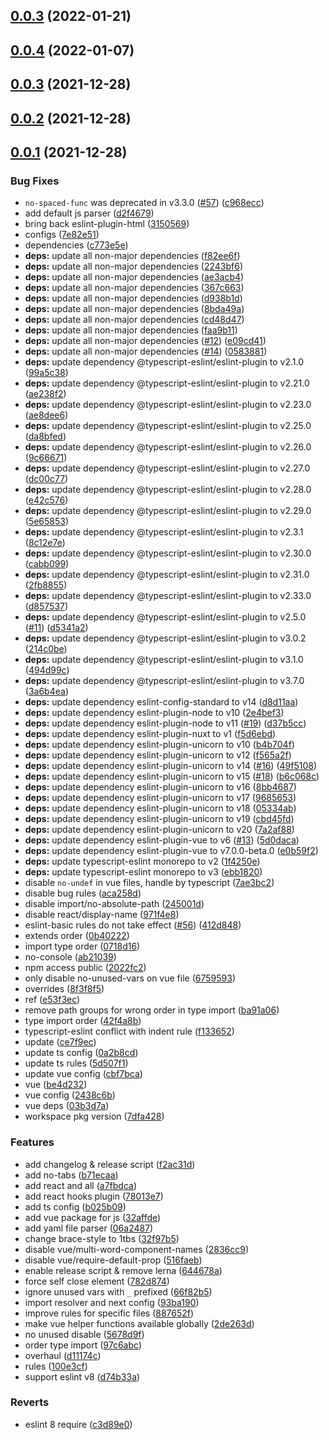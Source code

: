## [0.0.3](https://github.com/xiaojieajie/eslint-config/compare/v0.0.4...v0.0.3) (2022-01-21)



## [0.0.4](https://github.com/xiaojieajie/eslint-config/compare/v0.0.3...v0.0.4) (2022-01-07)



## [0.0.3](https://github.com/xiaojieajie/eslint-config/compare/v0.0.2...v0.0.3) (2021-12-28)



## [0.0.2](https://github.com/xiaojieajie/eslint-config/compare/v0.0.1...v0.0.2) (2021-12-28)



## [0.0.1](https://github.com/xiaojieajie/eslint-config/compare/2438c6b929d0a99579d090e61abf95d061a9f091...v0.0.1) (2021-12-28)


### Bug Fixes

* `no-spaced-func` was deprecated in v3.3.0 ([#57](https://github.com/xiaojieajie/eslint-config/issues/57)) ([c968ecc](https://github.com/xiaojieajie/eslint-config/commit/c968eccbcda3f94fb8b66ed08051c41bde3acb48))
* add default js parser ([d2f4679](https://github.com/xiaojieajie/eslint-config/commit/d2f4679ab95025139ad8918d94f3df310637c6db))
* bring back eslint-plugin-html ([3150569](https://github.com/xiaojieajie/eslint-config/commit/31505698e4738ac77e074d6cddf89fd16b0ed01f))
* configs ([7e82e51](https://github.com/xiaojieajie/eslint-config/commit/7e82e51fcaf532686a82b3f2008195ec3cfd84ce))
* dependencies ([c773e5e](https://github.com/xiaojieajie/eslint-config/commit/c773e5e043ad37a90785ccfe4834b4fcd2a9dadd))
* **deps:** update all non-major dependencies ([f82ee6f](https://github.com/xiaojieajie/eslint-config/commit/f82ee6fce9153f098c8fbbeef17f88261e08176f))
* **deps:** update all non-major dependencies ([2243bf6](https://github.com/xiaojieajie/eslint-config/commit/2243bf67fac0f75c1a4e35c604f49ebb2092d960))
* **deps:** update all non-major dependencies ([ae3acb4](https://github.com/xiaojieajie/eslint-config/commit/ae3acb40f34fa117bb0afe6f9959daa5c0f9a197))
* **deps:** update all non-major dependencies ([367c663](https://github.com/xiaojieajie/eslint-config/commit/367c663eb0eca976b2e932d5666b0e47f751a03c))
* **deps:** update all non-major dependencies ([d938b1d](https://github.com/xiaojieajie/eslint-config/commit/d938b1d714e429f4dd4cce56b8b2c4cdee0de242))
* **deps:** update all non-major dependencies ([8bda49a](https://github.com/xiaojieajie/eslint-config/commit/8bda49afb37d50c647995354cec4d11589eeef8f))
* **deps:** update all non-major dependencies ([cd48d47](https://github.com/xiaojieajie/eslint-config/commit/cd48d476bfe63623b66d9d5107b794f3b2e73129))
* **deps:** update all non-major dependencies ([faa9b11](https://github.com/xiaojieajie/eslint-config/commit/faa9b11d52d5d34a4c89917bb6b1aeaa8f7bbdb2))
* **deps:** update all non-major dependencies ([#12](https://github.com/xiaojieajie/eslint-config/issues/12)) ([e09cd41](https://github.com/xiaojieajie/eslint-config/commit/e09cd415f12fa1afe18430c50f6b72189700aa8c))
* **deps:** update all non-major dependencies ([#14](https://github.com/xiaojieajie/eslint-config/issues/14)) ([0583881](https://github.com/xiaojieajie/eslint-config/commit/05838817541d500e3aab0e215f879c1c7ceb7ced))
* **deps:** update dependency @typescript-eslint/eslint-plugin to v2.1.0 ([99a5c38](https://github.com/xiaojieajie/eslint-config/commit/99a5c38fec74924f4014ce655a74e74c0493252a))
* **deps:** update dependency @typescript-eslint/eslint-plugin to v2.21.0 ([ae238f2](https://github.com/xiaojieajie/eslint-config/commit/ae238f275c17c8959274da007b60cae2f029b7d0))
* **deps:** update dependency @typescript-eslint/eslint-plugin to v2.23.0 ([ae8dee6](https://github.com/xiaojieajie/eslint-config/commit/ae8dee603589f80410cb19a009a4f50a7daf5472))
* **deps:** update dependency @typescript-eslint/eslint-plugin to v2.25.0 ([da8bfed](https://github.com/xiaojieajie/eslint-config/commit/da8bfed5c582940ebef807cc396a4c28de7135dd))
* **deps:** update dependency @typescript-eslint/eslint-plugin to v2.26.0 ([9c66671](https://github.com/xiaojieajie/eslint-config/commit/9c666715c2eef912e343649875441a564486d5ec))
* **deps:** update dependency @typescript-eslint/eslint-plugin to v2.27.0 ([dc00c77](https://github.com/xiaojieajie/eslint-config/commit/dc00c77075c87f8e49b39b32d44ca4fde0590731))
* **deps:** update dependency @typescript-eslint/eslint-plugin to v2.28.0 ([e42c576](https://github.com/xiaojieajie/eslint-config/commit/e42c5767f6f9a9013286354ee238977b36bbbee2))
* **deps:** update dependency @typescript-eslint/eslint-plugin to v2.29.0 ([5e65853](https://github.com/xiaojieajie/eslint-config/commit/5e6585335d4f7b88355a7430911c9712bcd20115))
* **deps:** update dependency @typescript-eslint/eslint-plugin to v2.3.1 ([8c12e7e](https://github.com/xiaojieajie/eslint-config/commit/8c12e7e8cb39b2f0ce9d5e78a8b10a9eee7e30b0))
* **deps:** update dependency @typescript-eslint/eslint-plugin to v2.30.0 ([cabb099](https://github.com/xiaojieajie/eslint-config/commit/cabb0999cd95d63fd35b50a0073c324f54a621e5))
* **deps:** update dependency @typescript-eslint/eslint-plugin to v2.31.0 ([2fb8855](https://github.com/xiaojieajie/eslint-config/commit/2fb885521b80ba72511b1005ad919ed148c99428))
* **deps:** update dependency @typescript-eslint/eslint-plugin to v2.33.0 ([d857537](https://github.com/xiaojieajie/eslint-config/commit/d8575375f6505bfee4165dc33b1cd924b63fb15e))
* **deps:** update dependency @typescript-eslint/eslint-plugin to v2.5.0 ([#11](https://github.com/xiaojieajie/eslint-config/issues/11)) ([d5341a2](https://github.com/xiaojieajie/eslint-config/commit/d5341a2507bff753715f2d29e25bb6ab8320cd61))
* **deps:** update dependency @typescript-eslint/eslint-plugin to v3.0.2 ([214c0be](https://github.com/xiaojieajie/eslint-config/commit/214c0be0292d8b95d57d1fe0272ee7af7a130b78))
* **deps:** update dependency @typescript-eslint/eslint-plugin to v3.1.0 ([494d99c](https://github.com/xiaojieajie/eslint-config/commit/494d99c2bb52895a055cea7be9b50494a6a67358))
* **deps:** update dependency @typescript-eslint/eslint-plugin to v3.7.0 ([3a6b4ea](https://github.com/xiaojieajie/eslint-config/commit/3a6b4ea59ec8b9a4d75452ae1f6fd2c51d96b242))
* **deps:** update dependency eslint-config-standard to v14 ([d8d11aa](https://github.com/xiaojieajie/eslint-config/commit/d8d11aa4ffaf429eede911407738270ac4f8629c))
* **deps:** update dependency eslint-plugin-node to v10 ([2e4bef3](https://github.com/xiaojieajie/eslint-config/commit/2e4bef39272166241a77acb914c2262562863ba5))
* **deps:** update dependency eslint-plugin-node to v11 ([#19](https://github.com/xiaojieajie/eslint-config/issues/19)) ([d37b5cc](https://github.com/xiaojieajie/eslint-config/commit/d37b5cc912b017eeca513a806a3f755c1094bafe))
* **deps:** update dependency eslint-plugin-nuxt to v1 ([f5d6ebd](https://github.com/xiaojieajie/eslint-config/commit/f5d6ebda7cfa17ad8992e1ccc4fd9be020711375))
* **deps:** update dependency eslint-plugin-unicorn to v10 ([b4b704f](https://github.com/xiaojieajie/eslint-config/commit/b4b704fb81cf9858c8ad42d8f514d737705a4129))
* **deps:** update dependency eslint-plugin-unicorn to v12 ([f565a2f](https://github.com/xiaojieajie/eslint-config/commit/f565a2f86e64f150208acefd000bc0da301451dd))
* **deps:** update dependency eslint-plugin-unicorn to v14 ([#16](https://github.com/xiaojieajie/eslint-config/issues/16)) ([49f5108](https://github.com/xiaojieajie/eslint-config/commit/49f5108fb2144f6ccc5f6a15d1bc135542070168))
* **deps:** update dependency eslint-plugin-unicorn to v15 ([#18](https://github.com/xiaojieajie/eslint-config/issues/18)) ([b6c068c](https://github.com/xiaojieajie/eslint-config/commit/b6c068cf01539d2d94867664cbc54728fa99852e))
* **deps:** update dependency eslint-plugin-unicorn to v16 ([8bb4687](https://github.com/xiaojieajie/eslint-config/commit/8bb46879d8beda646e06e558db6ea7489d0e02cc))
* **deps:** update dependency eslint-plugin-unicorn to v17 ([9685653](https://github.com/xiaojieajie/eslint-config/commit/96856537cd165d553dc745b96332889daebf75a4))
* **deps:** update dependency eslint-plugin-unicorn to v18 ([05334ab](https://github.com/xiaojieajie/eslint-config/commit/05334ab400e3a4d172251264c45faae1fcafd861))
* **deps:** update dependency eslint-plugin-unicorn to v19 ([cbd45fd](https://github.com/xiaojieajie/eslint-config/commit/cbd45fdcf9d06cbcf66bd2c23510ac36b330941b))
* **deps:** update dependency eslint-plugin-unicorn to v20 ([7a2af88](https://github.com/xiaojieajie/eslint-config/commit/7a2af88bd9935f58df3ac0b733642ec32fb9f722))
* **deps:** update dependency eslint-plugin-vue to v6 ([#13](https://github.com/xiaojieajie/eslint-config/issues/13)) ([5d0daca](https://github.com/xiaojieajie/eslint-config/commit/5d0dacae0af218e30868fcfb7b60afd6dbeda45b))
* **deps:** update dependency eslint-plugin-vue to v7.0.0-beta.0 ([e0b59f2](https://github.com/xiaojieajie/eslint-config/commit/e0b59f271fa3c679e5c4a7d61b5af79cef37721f))
* **deps:** update typescript-eslint monorepo to v2 ([1f4250e](https://github.com/xiaojieajie/eslint-config/commit/1f4250e75ea44a9e1280b4cfcea63ffd9a32aa80))
* **deps:** update typescript-eslint monorepo to v3 ([ebb1820](https://github.com/xiaojieajie/eslint-config/commit/ebb18209d5c8417da41be7ca8b2b8658bd4ba1a5))
* disable `no-undef` in vue files, handle by typescript ([7ae3bc2](https://github.com/xiaojieajie/eslint-config/commit/7ae3bc2fb3389af75c5e0ba64d759efd9077af07))
* disable bug rules ([aca258d](https://github.com/xiaojieajie/eslint-config/commit/aca258d03820dd7670859d2b09a766f50fe9320a))
* disable import/no-absolute-path ([245001d](https://github.com/xiaojieajie/eslint-config/commit/245001d08129b3ec4961741d596f70abb2c9be5f))
* disable react/display-name ([971f4e8](https://github.com/xiaojieajie/eslint-config/commit/971f4e87e0cbc7019e8b69a413427ebd33ce2280))
* eslint-basic rules do not take effect ([#56](https://github.com/xiaojieajie/eslint-config/issues/56)) ([412d848](https://github.com/xiaojieajie/eslint-config/commit/412d8480d951e8361dda69be8a7e8722c255b755))
* extends order ([0b40222](https://github.com/xiaojieajie/eslint-config/commit/0b40222ae9e6b659fa802d91e5a074665345b67a))
* import type order ([0718d16](https://github.com/xiaojieajie/eslint-config/commit/0718d16a2a08d7f8742030693543e879c36eb3f5))
* no-console ([ab21039](https://github.com/xiaojieajie/eslint-config/commit/ab21039962d1e24f026714abd394dbea19199eb2))
* npm access public ([2022fc2](https://github.com/xiaojieajie/eslint-config/commit/2022fc2a1f93c9b7b1a331b465a6fe9bca174d82))
* only disable no-unused-vars on vue file ([6759593](https://github.com/xiaojieajie/eslint-config/commit/67595932e447824837d9776204c9b559cb06a185))
* overrides ([8f3f8f5](https://github.com/xiaojieajie/eslint-config/commit/8f3f8f5a42e1864b42ba7b276b1e8efdb2e80e27))
* ref ([e53f3ec](https://github.com/xiaojieajie/eslint-config/commit/e53f3ec8dbc1cc3e32d57c08604b2b1d51661ca4))
* remove path groups for wrong order in type import ([ba91a06](https://github.com/xiaojieajie/eslint-config/commit/ba91a0653dd3dac3c7dd0709780db734da9fa652))
* type import order ([42f4a8b](https://github.com/xiaojieajie/eslint-config/commit/42f4a8b6519261e846b23e355ac35330a51dc712))
* typescript-eslint conflict with indent rule ([f133652](https://github.com/xiaojieajie/eslint-config/commit/f13365239058912177e01f902faa5fb2475e6135))
* update ([ce7f9ec](https://github.com/xiaojieajie/eslint-config/commit/ce7f9ec9687fea47757e973344fd2068cc7e5a8f))
* update ts config ([0a2b8cd](https://github.com/xiaojieajie/eslint-config/commit/0a2b8cdedef251c724c6c2f9394debf96ada2d66))
* update ts rules ([5d507f1](https://github.com/xiaojieajie/eslint-config/commit/5d507f1d93d51d0164224a27dcb5a147d7036ef9))
* update vue config ([cbf7bca](https://github.com/xiaojieajie/eslint-config/commit/cbf7bca6d238e37c0793553e9b20ab1e4624bb24))
* vue ([be4d232](https://github.com/xiaojieajie/eslint-config/commit/be4d232fb84f3d9508c3ebf4f980e95fc13399f8))
* vue config ([2438c6b](https://github.com/xiaojieajie/eslint-config/commit/2438c6b929d0a99579d090e61abf95d061a9f091))
* vue deps ([03b3d7a](https://github.com/xiaojieajie/eslint-config/commit/03b3d7a295524dd1f665c938e227d44879dc27d1))
* workspace pkg version ([7dfa428](https://github.com/xiaojieajie/eslint-config/commit/7dfa4289707d0dbf54b8fce7f38068a6b2a82d0e))


### Features

* add changelog & release script ([f2ac31d](https://github.com/xiaojieajie/eslint-config/commit/f2ac31de950a86595496e42305d4ce51af4bd0ff))
* add no-tabs ([b71ecaa](https://github.com/xiaojieajie/eslint-config/commit/b71ecaa943415fca9b5a48e982985bef2fd638ff))
* add react and all ([a7fbdca](https://github.com/xiaojieajie/eslint-config/commit/a7fbdcad4b20294e26e817fae468f468376e49cf))
* add react hooks plugin ([78013e7](https://github.com/xiaojieajie/eslint-config/commit/78013e7d6e0ae71bb53ea94d669f08d3b6775fb8))
* add ts config ([b025b09](https://github.com/xiaojieajie/eslint-config/commit/b025b09a5fb7ebc55af0c4d8be7fe4a98cabdd06))
* add vue package for js ([32affde](https://github.com/xiaojieajie/eslint-config/commit/32affde55dc30976bae8958fe311e6de10202a02))
* add yaml file parser ([06a2487](https://github.com/xiaojieajie/eslint-config/commit/06a248761030c2ade843af14b461df49085f1f9a))
* change brace-style to 1tbs ([32f97b5](https://github.com/xiaojieajie/eslint-config/commit/32f97b524e0a5b6d2a2defc305f29ded6c41adf3))
* disable vue/multi-word-component-names ([2836cc9](https://github.com/xiaojieajie/eslint-config/commit/2836cc9311b6fcf013c464e2491003dd0c6edd9b))
* disable vue/require-default-prop ([516faeb](https://github.com/xiaojieajie/eslint-config/commit/516faeb5ec858d0ff7f9108da53fea5dba494582))
* enable release script & remove lerna ([644678a](https://github.com/xiaojieajie/eslint-config/commit/644678a24f8c6cc4abc108dc61dcdce62419ae1f))
* force self close element ([782d874](https://github.com/xiaojieajie/eslint-config/commit/782d8745ec4293c783ca79538f07b41320a9cac9))
* ignore unused vars with `_` prefixed ([66f82b5](https://github.com/xiaojieajie/eslint-config/commit/66f82b55f7b7389c0539dd3b45082023f11dcebc))
* import resolver and next config ([93ba190](https://github.com/xiaojieajie/eslint-config/commit/93ba1903135324be6b5029f3e8f304df22c627e9))
* improve rules for specific files ([887652f](https://github.com/xiaojieajie/eslint-config/commit/887652f5783047d9672afa09920ebdbe5b796aa1))
* make vue helper functions available globally ([2de263d](https://github.com/xiaojieajie/eslint-config/commit/2de263d5b9d1e73598c97cea94a39375c18d7ddb))
* no unused disable ([5678d9f](https://github.com/xiaojieajie/eslint-config/commit/5678d9f5c3f72669d79434fba108c01d28f339e3))
* order type import ([97c6abc](https://github.com/xiaojieajie/eslint-config/commit/97c6abc2e41fd46dfa68a911fd32535a0c011ec9))
* overhaul ([d11174c](https://github.com/xiaojieajie/eslint-config/commit/d11174c6ddfa6fad5c3f47564985a65f46f83bff))
* rules ([100e3cf](https://github.com/xiaojieajie/eslint-config/commit/100e3cfedf40e1481eee122fe1bd3098ac8ebe3e))
* support eslint v8 ([d74b33a](https://github.com/xiaojieajie/eslint-config/commit/d74b33aed69e1c3b5c2a6cbeb9134e6107aac964))


### Reverts

* eslint 8 require ([c3d89e0](https://github.com/xiaojieajie/eslint-config/commit/c3d89e0c3e20891a03ff4e841779fe3553cc5fa8))



